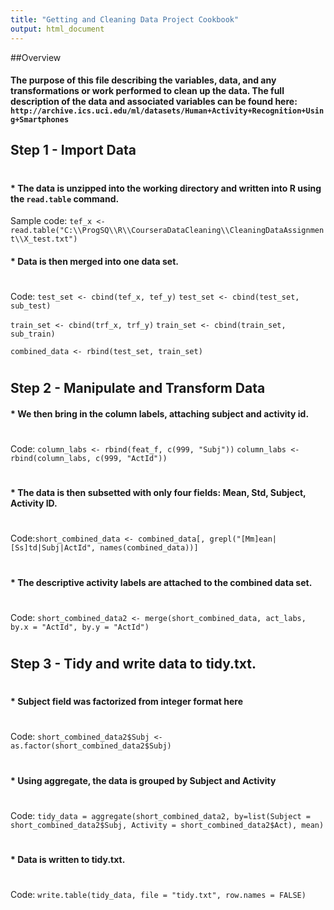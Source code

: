 ```yaml
---
title: "Getting and Cleaning Data Project Cookbook"
output: html_document
---
```


##Overview

#### The purpose of this file describing the variables, data, and any transformations or work performed to clean up the data. The full description of the data and associated variables can be found here: `http://archive.ics.uci.edu/ml/datasets/Human+Activity+Recognition+Using+Smartphones`


## Step 1 - Import Data
#
#
#### * The data is unzipped into the working directory and written into R using the `read.table` command.

Sample code: `tef_x <- read.table("C:\\ProgSQ\\R\\CourseraDataCleaning\\CleaningDataAssignment\\X_test.txt")`

#### * Data is then merged into one data set.
#
#
Code: 
`test_set <- cbind(tef_x, tef_y)`
`test_set <- cbind(test_set, sub_test)`

`train_set <- cbind(trf_x, trf_y)`
`train_set <- cbind(train_set, sub_train)`

`combined_data <- rbind(test_set, train_set)`
#
#


## Step 2 - Manipulate and Transform Data

#### * We then bring in the column labels, attaching subject and activity id.


#
#


Code: 
`column_labs <- rbind(feat_f, c(999, "Subj"))`
`column_labs <- rbind(column_labs, c(999, "ActId"))`
#
#


#### * The data is then subsetted with only four fields: Mean, Std, Subject, Activity ID.


#
#


Code:`short_combined_data <- combined_data[, grepl("[Mm]ean|[Ss]td|Subj|ActId", names(combined_data))]`


#
#


#### * The descriptive activity labels are attached to the combined data set.


#
#


Code: `short_combined_data2 <- merge(short_combined_data, act_labs, by.x = "ActId", by.y = "ActId")`


#
#


## Step 3 - Tidy and write data to tidy.txt.


#
#


#### * Subject field was factorized from integer format here


#
#


Code: `short_combined_data2$Subj <- as.factor(short_combined_data2$Subj)`


#
#


#### * Using aggregate, the data is grouped by Subject and Activity


#
#


Code: `tidy_data = aggregate(short_combined_data2, by=list(Subject = short_combined_data2$Subj, Activity = short_combined_data2$Act), mean)`


#
#


#### * Data is written to tidy.txt.


#
#


Code: `write.table(tidy_data, file = "tidy.txt", row.names = FALSE)`



